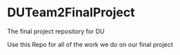 # DUTeam2FinalProject
The final project repository for DU

Use this Repo for all of the work we do on our final project

